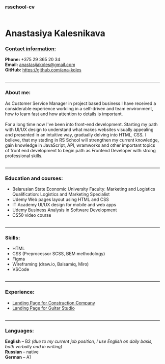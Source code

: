 ### **rsschool-cv** <br><br>

# Anastasiya Kalesnikava <br>

### <u>Contact information:</u>
**Phone:** +375 29 365 20 34 <br>
**Email:** <anastasijakoles@gmail.com> <br>
**GitHub:** <https://github.com/ana-koles> <br><br>

---

### About me:

As Customer Service Manager in project based business  I have received a considerable experience workiing in a self-driven and team environment, how to learn fast and how attention to details is important.<br><br>
For a long time now I've been into front-end development. Starting my path with UI/UX design to understand what makes  websites visually appealing and presented in an intuitive way, gradually delving into  HTML, CSS. I believe, that my stading in RS School will strengthen my current knowledge, gain  knowledge in JavaScript, API, wramworks and other important topics of front end development to begin   path as  Frontend Developer with strong professional skills.<br><br>

--- 


### Education and courses:

* Belarusian State Economic University
Faculty: Marketing and Logistics
Qualification: Logistics and Marketing Specialist
* Udemy
Web pages layout using HTML and CSS
* IT Academy
UI/UX design for mobile and web apps
* Udemy
Business Analysis in Software Development
* CS50 video course <br><br>

---

### Skills:

* HTML
* CSS (Preprocessor SCSS, BEM methodology)
* Figma
* Wireframing (draw.io, Balsamiq, Miro)
* VSCode <br><br>

---

### Experience:

* [Landing Page for Construction Company](https://www.behance.net/gallery/128499091/Landing-Page-for-Construction-Company) <br>
* [Landing Page for Guitar Studio](https://github.com/ana-koles/Landing-page_guitar-studio) <br><br>

---

### Languages:

**English** – B2 *(due to my current job position, I use English on daily basis, both verbally and in writing)*<br>
**Russian** – native <br>
**German** – A1 <br>



